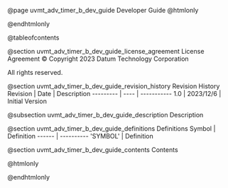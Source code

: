 @page uvmt_adv_timer_b_dev_guide Developer Guide
@htmlonly
<div class="autonumbering">
@endhtmlonly


@tableofcontents


@section uvmt_adv_timer_b_dev_guide_license_agreement License Agreement
© Copyright 2023 Datum Technology Corporation

All rights reserved.


@section uvmt_adv_timer_b_dev_guide_revision_history Revision History
Revision  | Date | Description
--------- | ---- | -----------
1.0 | 2023/12/6 | Initial Version

@subsection uvmt_adv_timer_b_dev_guide_description Description


@section uvmt_adv_timer_b_dev_guide_definitions Definitions
Symbol | Definition
------ | ----------
 'SYMBOL' | Definition


@section uvmt_adv_timer_b_dev_guide_contents Contents


@htmlonly
</div>
@endhtmlonly